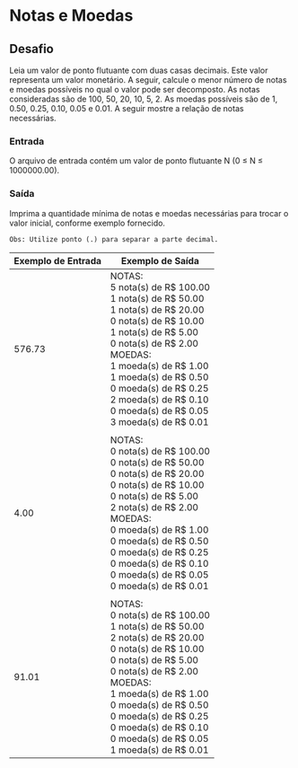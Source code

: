 # Notas e Moedas

## Desafio

Leia um valor de ponto flutuante com duas casas decimais. Este valor representa um valor monetário. A seguir, calcule o
menor número de notas e moedas possíveis no qual o valor pode ser decomposto. As notas consideradas são de 100, 50, 20,
10, 5, 2. As moedas possíveis são de 1, 0.50, 0.25, 0.10, 0.05 e 0.01. A seguir mostre a relação de notas necessárias.

### Entrada

O arquivo de entrada contém um valor de ponto flutuante N (0 ≤ N ≤ 1000000.00).

### Saída

Imprima a quantidade mínima de notas e moedas necessárias para trocar o valor inicial, conforme exemplo fornecido.

```"
Obs: Utilize ponto (.) para separar a parte decimal.
```

| Exemplo de Entrada | Exemplo de Saída                                                                                                                                                                                                                                                                                                             |
| ------------------ | ---------------------------------------------------------------------------------------------------------------------------------------------------------------------------------------------------------------------------------------------------------------------------------------------------------------------------- |
| 576.73             | NOTAS:<br>5 nota(s) de R$ 100.00<br>1 nota(s) de R$ 50.00<br>1 nota(s) de R$ 20.00<br>0 nota(s) de R$ 10.00<br>1 nota(s) de R$ 5.00<br>0 nota(s) de R$ 2.00<br>MOEDAS:<br>1 moeda(s) de R$ 1.00<br>1 moeda(s) de R$ 0.50<br>0 moeda(s) de R$ 0.25<br>2 moeda(s) de R$ 0.10<br>0 moeda(s) de R$ 0.05<br>3 moeda(s) de R$ 0.01 |
|                    |                                                                                                                                                                                                                                                                                                                              |
| 4.00               | NOTAS:<br>0 nota(s) de R$ 100.00<br>0 nota(s) de R$ 50.00<br>0 nota(s) de R$ 20.00<br>0 nota(s) de R$ 10.00<br>0 nota(s) de R$ 5.00<br>2 nota(s) de R$ 2.00<br>MOEDAS:<br>0 moeda(s) de R$ 1.00<br>0 moeda(s) de R$ 0.50<br>0 moeda(s) de R$ 0.25<br>0 moeda(s) de R$ 0.10<br>0 moeda(s) de R$ 0.05<br>0 moeda(s) de R$ 0.01 |
|                    |                                                                                                                                                                                                                                                                                                                              |
| 91.01              | NOTAS:<br>0 nota(s) de R$ 100.00<br>1 nota(s) de R$ 50.00<br>2 nota(s) de R$ 20.00<br>0 nota(s) de R$ 10.00<br>0 nota(s) de R$ 5.00<br>0 nota(s) de R$ 2.00<br>MOEDAS:<br>1 moeda(s) de R$ 1.00<br>0 moeda(s) de R$ 0.50<br>0 moeda(s) de R$ 0.25<br>0 moeda(s) de R$ 0.10<br>0 moeda(s) de R$ 0.05<br>1 moeda(s) de R$ 0.01 |
